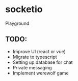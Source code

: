 # socketio
Playground


## TODO:

* Improve UI (react or vue)
* Migrate to typescript
* Setting up database for chat
* Private messaging
* Implement werewolf game
